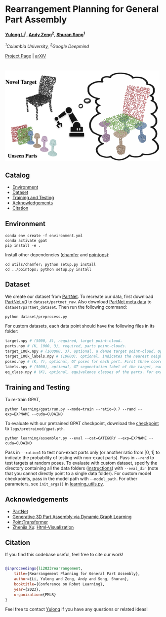 
<h1> Rearrangement Planning for General Part Assembly </h1>



#### [Yulong Li](https://www.columbia.edu/~yl4095/)<sup>1</sup>, [Andy Zeng](https://andyzeng.github.io)<sup>2</sup>, [Shuran Song](https://www.cs.columbia.edu/~shurans/)<sup>1</sup>
_<sup>1</sup>Columbia University, <sup>2</sup>Google Deepmind_

[Project Page](https://general-part-assembly.github.io) | [arXiV](https://arxiv.org/abs/2307.00206)

<h1> </h1>
<img src="assets/gpat_teaser.jpg" alt="teaser" width="500"/>

<br>

## Catalog
- [Environment](#environment)
- [Dataset](#dataset)
- [Training and Testing](#training-and-testing)
- [Acknowledgements](#acknowledgements)
- [Citation](#citation)
  
## Environment
```
conda env create -f environment.yml
conda activate gpat
pip install -e .
```
Install other dependencies ([chamfer](https://github.com/hyperplane-lab/Generative-3D-Part-Assembly/tree/main/exps/utils/chamfer) and [pointops](https://github.com/POSTECH-CVLab/point-transformer/tree/master/lib/pointops)):
```
cd utils/chamfer; python setup.py install
cd ../pointops; python setup.py install
```

## Dataset
We create our dataset from [PartNet](https://partnet.cs.stanford.edu). To recreate our data, first download [PartNet v0](http://download.cs.stanford.edu/orion/partnet_dataset/data_v0.zip) to `dataset/partnet_raw`. Also download [PartNet meta data](https://github.com/daerduoCarey/partnet_dataset.git) to `dataset/partnet_dataset`. Then run the following command:
```python3
python dataset/preprocess.py
```

For custom datasets, each data point should have the following files in its folder:
```bash
target.npy # (5000, 3), required, target point-cloud.
parts.npy # (K, 1000, 3), required, parts point-clouds.
target_100k.npy # (100000, 3), optional, a dense target point-cloud. Optionally include this for better assembly results.
target_100k_labels.npy # (10000), optional, indicates the nearest neighbor of target_100k.npy in target.npy, with values from [0, 5000). Optionally include this for better assembly results.
poses.npy # (K, 7), optional, GT poses for each part. First three coordinates denote (x, y, z) position, last four coordinates denote a quaternion with real-part first. Optionally include this for correct evaluation.
labels.npy # (5000), optional, GT segmentation label of the target, each index takes a value from [0, K). Optionally include this for correct evaluation of segmentation.
eq_class.npy # (K), optional, equivalence classes of the parts. For example, [0,0,1,2,2,2] means that the first two parts are equivalent, and last three parts are equivalent.  Optionally include this for correct evaluation.
```
## Training and Testing
To re-train GPAT,
```python3
python learning/gpat/run.py --mode=train --ratio=0.7 --rand --exp=EXPNAME --cuda=CUDAIND
```
To evaluate with our pretrained GPAT checkpoint, download the [checkpoint](https://drive.google.com/file/d/1VO6JP2SlAmul6Q4Bmw0SlPwoHt0tZ_el/view?usp=share_link) to `logs/pretrained/gpat.pth`.

```python3
python learning/assembler.py --eval --cat=CATEGORY --exp=EXPNAME --cuda=CUDAIND
```
Pass in `--ratio=1` to test non-exact parts only (or another ratio from [0, 1] to indicate the probability of testing with non-exact parts). Pass in `--rand` to test targets at random poses. To evaluate with custom dataset, specify the directory containing all the data folders ([instructions](#dataset)) with `--eval_dir` (note that you cannot directly point to a single data folder). For custom model checkpoints, pass in the model path with `--model_path`. For other parameters, see `init_args()` in [learning_utils.py](learning/learning_utils.py). 



## Acknowledgements
- [PartNet](https://partnet.cs.stanford.edu)
- [Generative 3D Part Assembly via Dynamic Graph Learning](https://github.com/hyperplane-lab/Generative-3D-Part-Assembly)
- [PointTransformer](https://github.com/POSTECH-CVLab/point-transformer)
- [Zhenjia Xu](https://www.zhenjiaxu.com/): [Html-Visualization](https://github.com/columbia-ai-robotics/html-visualization)

## Citation
If you find this codebase useful, feel free to cite our work!
<div style="display:flex;">
<div>

```bibtex
@inproceedings{li2023rearrangement,
	title={Rearrangement Planning for General Part Assembly},
	author={Li, Yulong and Zeng, Andy and Song, Shuran},
	booktitle={Conference on Robot Learning},
	year={2023},
	organization={PMLR}
}
```
Feel free to contact [Yulong](http://yulongli42.github.io/) if you have any questions or related ideas!

